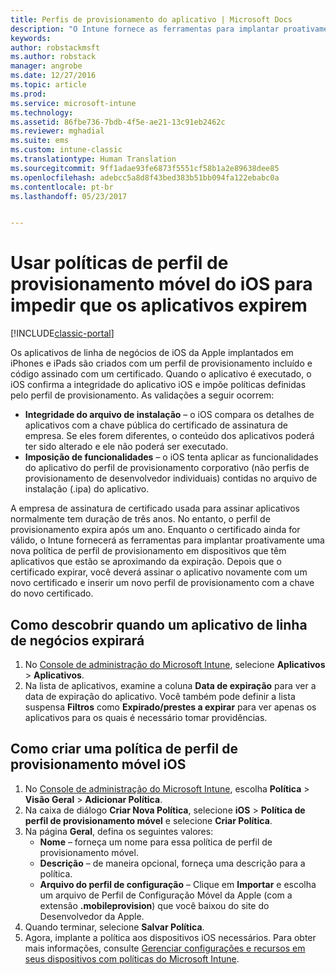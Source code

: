 ```yaml
---
title: Perfis de provisionamento do aplicativo | Microsoft Docs
description: "O Intune fornece as ferramentas para implantar proativamente uma nova política de perfil de provisionamento em dispositivos que têm aplicativos que estão se aproximando da expiração."
keywords: 
author: robstackmsft
ms.author: robstack
manager: angrobe
ms.date: 12/27/2016
ms.topic: article
ms.prod: 
ms.service: microsoft-intune
ms.technology: 
ms.assetid: 86fbe736-7bdb-4f5e-ae21-13c91eb2462c
ms.reviewer: mghadial
ms.suite: ems
ms.custom: intune-classic
ms.translationtype: Human Translation
ms.sourcegitcommit: 9ff1adae93fe6873f5551cf58b1a2e89638dee85
ms.openlocfilehash: adebcc5a8d8f43bed383b51bb094fa122ebabc0a
ms.contentlocale: pt-br
ms.lasthandoff: 05/23/2017


---
```


# <a name="use-ios-mobile-provisioning-profile-policies-to-prevent-your-apps-from-expiring"></a>Usar políticas de perfil de provisionamento móvel do iOS para impedir que os aplicativos expirem

[!INCLUDE[classic-portal](../includes/classic-portal.md)]

Os aplicativos de linha de negócios de iOS da Apple implantados em iPhones e iPads são criados com um perfil de provisionamento incluído e código assinado com um certificado. Quando o aplicativo é executado, o iOS confirma a integridade do aplicativo iOS e impõe políticas definidas pelo perfil de provisionamento. As validações a seguir ocorrem:

- **Integridade do arquivo de instalação** – o iOS compara os detalhes de aplicativos com a chave pública do certificado de assinatura de empresa. Se eles forem diferentes, o conteúdo dos aplicativos poderá ter sido alterado e ele não poderá ser executado.
- **Imposição de funcionalidades** – o iOS tenta aplicar as funcionalidades do aplicativo do perfil de provisionamento corporativo (não perfis de provisionamento de desenvolvedor individuais) contidas no arquivo de instalação (.ipa) do aplicativo.


A empresa de assinatura de certificado usada para assinar aplicativos normalmente tem duração de três anos. No entanto, o perfil de provisionamento expira após um ano. Enquanto o certificado ainda for válido, o Intune fornecerá as ferramentas para implantar proativamente uma nova política de perfil de provisionamento em dispositivos que têm aplicativos que estão se aproximando da expiração.
Depois que o certificado expirar, você deverá assinar o aplicativo novamente com um novo certificado e inserir um novo perfil de provisionamento com a chave do novo certificado.



## <a name="how-to-find-out-when-a-line-of-business-app-will-expire"></a>Como descobrir quando um aplicativo de linha de negócios expirará

1. No [Console de administração do Microsoft Intune](https://manage.microsoft.com), selecione **Aplicativos** > **Aplicativos**.
2. Na lista de aplicativos, examine a coluna **Data de expiração** para ver a data de expiração do aplicativo. Você também pode definir a lista suspensa **Filtros** como **Expirado/prestes a expirar** para ver apenas os aplicativos para os quais é necessário tomar providências.

## <a name="how-to-create-an-ios-mobile-provisioning-profile-policy"></a>Como criar uma política de perfil de provisionamento móvel iOS


1. No [Console de administração do Microsoft Intune](https://manage.microsoft.com), escolha **Política** > **Visão Geral** > **Adicionar Política**.
2. Na caixa de diálogo **Criar Nova Política**, selecione **iOS** > **Política de perfil de provisionamento móvel** e selecione **Criar Política**.
3. Na página **Geral**, defina os seguintes valores:
    - **Nome** – forneça um nome para essa política de perfil de provisionamento móvel.
    - **Descrição** – de maneira opcional, forneça uma descrição para a política.
    - **Arquivo do perfil de configuração** – Clique em **Importar** e escolha um arquivo de Perfil de Configuração Móvel da Apple (com a extensão **.mobileprovision**) que você baixou do site do Desenvolvedor da Apple.
4. Quando terminar, selecione **Salvar Política**.
5. Agora, implante a política aos dispositivos iOS necessários. Para obter mais informações, consulte [Gerenciar configurações e recursos em seus dispositivos com políticas do Microsoft Intune](manage-settings-and-features-on-your-devices-with-microsoft-intune-policies.md).

